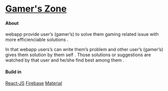 <a href="https://gamer-s-zone-dea0b.web.app/"><h1>Gamer's Zone</h1></a>

<h4>About</h4>
<p>webapp provide user’s (gamer’s) to solve them gaming related issue with more efficienciable solutions .</p>
<p>In that webapp users’s can write them’s problem and other user’s (gamer’s) gives them solution by them self . Those solutions or suggestions are watched by that user and he/she find best among them . </p>

<h4>Build in </h4>
<a href="https://reactjs.org/">React-JS</a>
<a href="https://firebase.google.com/">Firebase</a>
<a href="https://material-ui.com/">Material</a>
